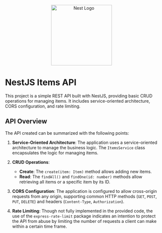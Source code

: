 <p align="center">
  <a href="http://nestjs.com/" target="blank"><img src="https://nestjs.com/img/logo-small.svg" width="200" alt="Nest Logo" /></a>
</p>

[circleci-image]: https://img.shields.io/circleci/build/github/nestjs/nest/master?token=abc123def456
[circleci-url]: https://circleci.com/gh/nestjs/nest


# NestJS Items API

This project is a simple REST API built with NestJS, providing basic CRUD operations for managing items. It includes service-oriented architecture, CORS configuration, and rate limiting.

## API Overview

The API created can be summarized with the following points:

1. **Service-Oriented Architecture**: The application uses a service-oriented architecture to manage the business logic. The `ItemsService` class encapsulates the logic for managing items.

2. **CRUD Operations**:
   - **Create**: The `create(item: Item)` method allows adding new items.
   - **Read**: The `findAll()` and `findOne(id: number)` methods allow retrieving all items or a specific item by its ID.

3. **CORS Configuration**: The application is configured to allow cross-origin requests from any origin, supporting common HTTP methods (`GET`, `POST`, `PUT`, `DELETE`) and headers (`Content-Type`, `Authorization`).

4. **Rate Limiting**: Though not fully implemented in the provided code, the use of the `express-rate-limit` package indicates an intention to protect the API from abuse by limiting the number of requests a client can make within a certain time frame.
